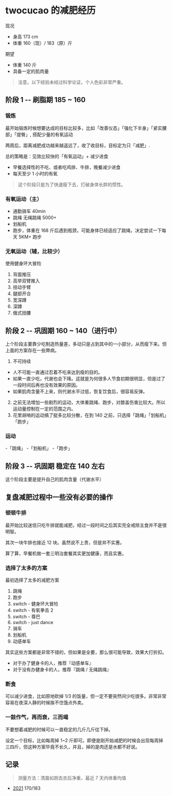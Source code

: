 # twocucao 的减肥经历

现况

- 身高 173 cm
- 体重 160（现）/ 183（原）斤

期望

- 体重 140 斤
- 具备一定的肌肉量

> 注意，以下经验未经过科学论证，个人色彩非常严重。

## 阶段 1 -- 刷脂期 185 ~ 160

### 锻炼

最开始锻炼时候想要达成的目标比较多，比如「改善仪态」「强化下半身」「紧实腰部」「提臀」, 搭配少量的有氧运动

两周后，距离减肥成功越来越遥远了，收了收目标，目标定为只「减肥」.

总的策略是：见效比较快的「有氧运动」+ 减少进食

- 早餐选择性的不吃、或者吃鸡排、牛排，晚餐减少进食
- 每天至少 1 小时的有氧

> 这个阶段只是为了快速瘦下去，打破身体长胖的惯性。

### 有氧运动（主）

- 通勤骑车 40min
- 跳绳 无绳跳绳 5000+
- 划船机
- 跑步，体重在 168 斤后遇到瓶颈，可能身体已经适应了跳绳，决定尝试一下每天 5KM+ 跑步

### 无氧运动（辅，比较少）

使用健身环大冒险

1. 背面推压
2. 高举双臂推入
3. 扭动手臂
4. 腿部开合
5. 宽深蹲
6. 深蹲
7. 俄式扭腰

## 阶段 2 -- 巩固期 160 ~ 140（进行中）

上个阶段主要靠少吃制造热量差，多动只是占到其中的一小部分，从而瘦下来。但上面的方案存在一些弊病。

1. 不可持续
 - 人不可能一直通过忍着不吃来达到瘦的目的。
 - 如果一直少吃，代谢也会下降。这就是为何很多人节食初期很明显，但是过了一段时间后再也没有效果的原因。
 - 如果肌肉含量不上来，则代谢水平过低，恢复饮食后，很容易反弹。
2. 之前无法增加一些剧烈的运动，大体重跳绳、跑步，对膝盖伤害比较大。所以运动量控制在一定的范围之内。
3. 花里胡哨的运动搞了挺多比较分散，在到 140 之前，只选择「跳绳」「划船机」「跑步」

### 运动

-「跳绳」
-「划船机」
-「跑步」

## 阶段 3 -- 巩固期 稳定在 140 左右

这个阶段主要是提升自己的肌肉含量（代谢水平）

## 复盘减肥过程中一些没有必要的操作

### 顿顿牛排

最开始比较迷信只吃牛排就能减肥，经过一段时间之后其实完全戒除主食并不是很明智。

其次一块牛排也接近 12 块。虽然说不上贵，但是并不实惠。

算了算，早餐机做一套三明治套餐其实更加健康，而且实惠。

### 选择了太多的方案

最初选择了太多的减肥方案

1. 跳绳
2. 跑步
3. switch - 健身环大冒险
4. switch - 有氧拳击 2
5. switch - 尊巴
6. switch - just dance
7. 骑车
8. 划船机
9. 动感单车

其实这些方案都是非常不错的，但如果是全要，那么很可能导致，效果大打折扣。

- 对于办了健身卡的人，推荐『动感单车』
- 对于没有办健身卡的人，推荐『跳绳 / 无绳跳绳』

### 断食

可以减少进食，比如原地砍掉 1/3 的饭量，但一定不要突然间少吃很多。非常非常容易在夜深人静的时候挨不住饿点外卖。

### 一鼓作气，再而衰，三而竭

不要想着减肥的时候可以一直稳定的几斤几斤往下掉。

设定一个目标，比如每周掉 1~2 斤即可。即便是刚开始减肥的时候会出现每周掉三四斤，但这种方案毕竟不长久，并且，掉的是肉还是水都不好说。

## 记录

> 测量方法：清晨如厕去衣后净重，最近 7 天内体重均值

- [2021](https://github.com/twocucao/the-road-to-fitness/issues/7) 170/183

